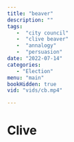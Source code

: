 ```yaml
---
title: "beaver"
description: ""
tags:
   -  "city council"
   -  "clive beaver"
   -  "annalogy"
   -  "persuasion"
date: "2022-07-14"
categories:
   - "Election"
menu: "main"
bookHidden: true
vid: "vids/cb.mp4"

---
```

# Clive

